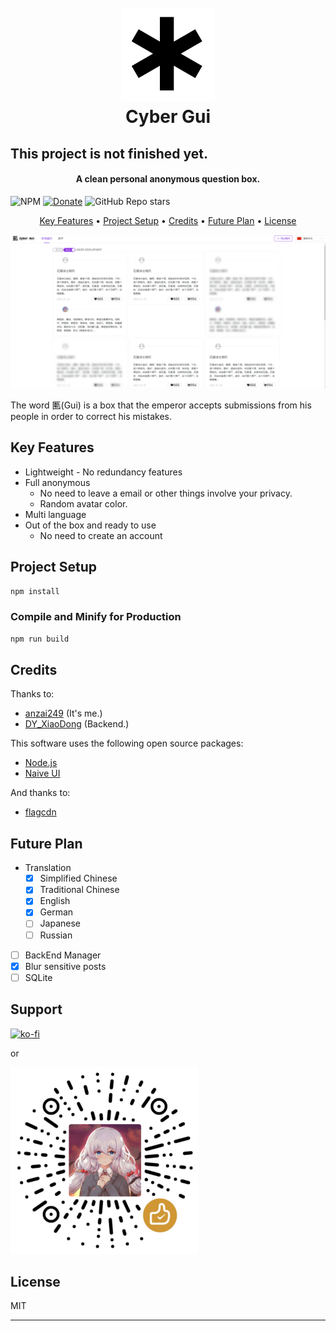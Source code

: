 
<h1 align="center">
  <br>
  <a href="https://github.com/anzai249/CyberGui/"><img src="./public/favicon.svg" alt="CyberGui" width="150"></a>
  <br>
  Cyber Gui
  <br>
</h1>

<h2>This project is not finished yet.</h2>

<h4 align="center">A clean personal anonymous question box.</h4>

<p align="center">

![NPM](https://img.shields.io/npm/l/naive-ui)
[![Donate](https://img.shields.io/badge/%24-Donate-ff69b4)](https://www.paypal.me/MoriTokugawa)
![GitHub Repo stars](https://img.shields.io/github/stars/anzai249/CyberGui?style=social)
</p>

<p align="center">
  <a href="#key-features">Key Features</a> •
  <a href="#project-setup">Project Setup</a> •
  <a href="#credits">Credits</a> •
  <a href="#future-plan">Future Plan</a> •
  <a href="#license">License</a>
</p>

![screenshot](./img/screenshot.png)

The word 匭(Gui) is a box that the emperor accepts submissions from his people in order to correct his mistakes.

## Key Features

* Lightweight - No redundancy features
* Full anonymous
  - No need to leave a email or other things involve your privacy.
  - Random avatar color.
* Multi language
* Out of the box and ready to use
  - No need to create an account

## Project Setup

```sh
npm install
```
### Compile and Minify for Production

```sh
npm run build
```

## Credits

Thanks to:

- [anzai249](https://github.com/anzai249)
(It's me.)
- [DY_XiaoDong](https://github.com/dy-xiaodong2022)
(Backend.)

This software uses the following open source packages:

- [Node.js](https://nodejs.org/)
- [Naive UI](https://www.naiveui.com)

And thanks to:

- [flagcdn](https://flagcdn.com)

## Future Plan

* Translation
  - [x] Simplified Chinese
  - [x] Traditional Chinese
  - [x] English
  - [x] German
  - [ ] Japanese
  - [ ] Russian

- [ ] BackEnd Manager
- [x] Blur sensitive posts
- [ ] SQLite

## Support

[![ko-fi](https://ko-fi.com/img/githubbutton_sm.svg)](https://ko-fi.com/B0B0668ZJ)

or

<img src="./img/wechat.png" width="300px"></img>

## License

MIT

---
